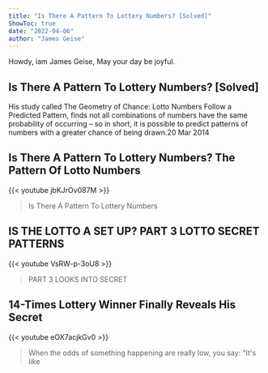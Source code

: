 ```yaml
---
title: "Is There A Pattern To Lottery Numbers? [Solved]"
ShowToc: true 
date: "2022-04-06"
author: "James Geise" 
---
```


Howdy, iam James Geise, May your day be joyful.
## Is There A Pattern To Lottery Numbers? [Solved]
 His study called The Geometry of Chance: Lotto Numbers Follow a Predicted Pattern, finds not all combinations of numbers have the same probability of occurring – so in short, it is possible to predict patterns of numbers with a greater chance of being drawn.20 Mar 2014

## Is There A Pattern To Lottery Numbers? The Pattern Of Lotto Numbers
{{< youtube jbKJrOv087M >}}
>Is There A Pattern To Lottery Numbers

## IS THE LOTTO A SET UP?  PART 3 LOTTO SECRET PATTERNS
{{< youtube VsRW-p-3oU8 >}}
>PART 3 LOOKS INTO SECRET 

## 14-Times Lottery Winner Finally Reveals His Secret
{{< youtube eOX7acjkGv0 >}}
>When the odds of something happening are really low, you say: “It's like 

